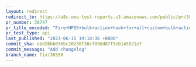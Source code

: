 ```yaml
---
layout: redirect
redirect_to: https://a8c-woo-test-reports.s3.amazonaws.com/public/pr/38747/api/index.html
pr_number: 38747
pr_title_encoded: "Fire+HPOS+bulk+action+hook+for+all+custom+bulk+actions"
pr_test_type: api
last_published: "2023-06-15 19:18:36 +0000"
commit_sha: ebd26bb036bc20230f38cf090d87f5eb145821e7
commit_message: "Add changelog"
branch_name: fix/38558
---
```

